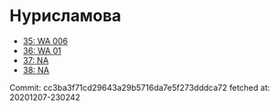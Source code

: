 # Нурисламова
- [35: WA 006](35.md)
- [36: WA 01](36.md)
- [37: NA](37.md)
- [38: NA](38.md)

Commit: cc3ba3f71cd29643a29b5716da7e5f273dddca72
 fetched at: 20201207-230242

